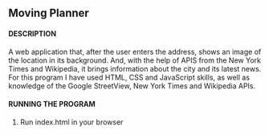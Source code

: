 ## Moving Planner

#### DESCRIPTION
A web application that, after the user enters the address, shows an image of the location in its background. And, with the help of APIS from the New York Times and Wikipedia, it brings information about the city and its latest news. For this program I have used HTML, CSS and JavaScript skills, as well as knowledge of the Google StreetView, New York Times and Wikipedia APIs.



#### RUNNING THE PROGRAM
1. Run index.html in your browser
